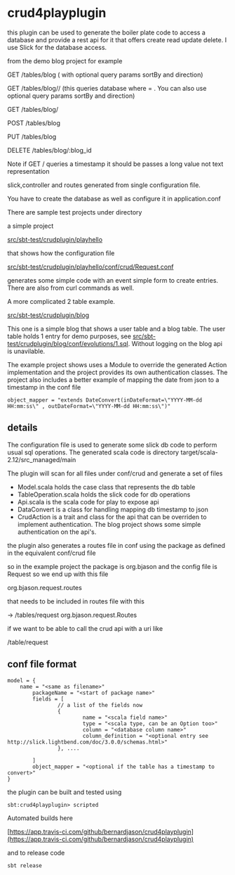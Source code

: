 # crud4playplugin

this plugin can be used to generate the boiler plate code to access a
database and provide a rest api for it that offers create read update delete.
I use Slick for the database access.

from the demo blog project for example

GET     /tables/blog ( with optional query params sortBy and direction)

GET     /tables/blog/<by field>/<value>   (this queries database where <by field> = <value> . You can also use optional query params sortBy and direction)

GET     /tables/blog/<primary key>

POST    /tables/blog

PUT     /tables/blog

DELETE  /tables/blog/:blog_id

Note if GET <by field>/<value> queries a timestamp it should be passes a long value not text representation

slick,controller and routes generated from single configuration file.

You have to create the database as well as configure it in application.conf

There are sample test projects under directory

a simple project

[src/sbt-test/crudplugin/playhello](src/sbt-test/crudplugin/playhello)

that shows how the configuration file

[src/sbt-test/crudplugin/playhello/conf/crud/Request.conf](src/sbt-test/crudplugin/playhello/conf/crud/Request.conf)

generates some simple code with an event simple form to create entries. There are
also from curl commands as well.

A more complicated 2 table example.

[src/sbt-test/crudplugin/blog](src/sbt-test/crudplugin/blog)

This one is a simple blog that shows a user table and a blog table. The user
table holds 1 entry for demo purposes, see
[src/sbt-test/crudplugin/blog/conf/evolutions/1.sql](src/sbt-test/crudplugin/blog/conf/eveolutions/1.sql). Without logging on the blog api is unavilable.

The example project shows uses a Module to override the generated Action implementation
and the project provides its own authentication classes. The project also includes
a better example of mapping the date from json to a timestamp in the conf file
```
object_mapper = "extends DateConvert(inDateFormat=\"YYYY-MM-dd HH:mm:ss\" , outDateFormat=\"YYYY-MM-dd HH:mm:ss\")"
```

## details
The configuration file is used to generate some slick db code to perform usual sql operations.
The generated scala code is directory target/scala-2.12/src_managed/main

The plugin will scan for all files under conf/crud and generate a set of
files
* Model.scala holds the case class that represents the db table
* TableOperation.scala holds the slick code for db operations
* Api.scala is the scala code for play to expose api
* DataConvert is a class for handling mapping db timestamp to json
* CrudAction is a trait and class for the api that can be overriden to implement
authentication. The blog project shows some simple authentication on the api's.

the plugin also generates a routes file in conf using the package as
defined in the equivalent conf/crud file

so in the example project the package is org.bjason and the config file is Request so
we end up with this file

org.bjason.request.routes

that needs to be included in routes file with this

-> /tables/request org.bjason.request.Routes

if we want to be able to call the crud api with a uri like

/table/request

## conf file format
```
model = {
    name = "<same as filename>"
        packageName = "<start of package name>"
        fields = [
                // a list of the fields now
                {
                        name = "<scala field name>"
                        type = "<scala type, can be an Option too>"
                        column = "<database column name>"
                        column_definition = "<optional entry see http://slick.lightbend.com/doc/3.0.0/schemas.html>"
                }, ....

        ]
        object_mapper = "<optional if the table has a timestamp to convert>"
}
```


the plugin can be built and tested using
```
sbt:crud4playplugin> scripted
```

Automated builds here
    
[https://app.travis-ci.com/github/bernardjason/crud4playplugin](https://app.travis-ci.com/github/bernardjason/crud4playplugin)

and to release code

```
sbt release
```


